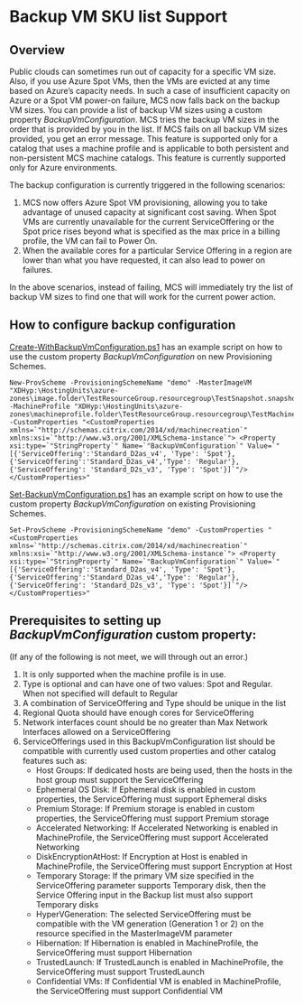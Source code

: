 # Backup VM SKU list Support
## Overview
Public clouds can sometimes run out of capacity for a specific VM size. Also, if you use Azure Spot VMs, then the VMs are evicted at any time based on Azure’s capacity needs. In such a case of insufficient capacity on Azure or a Spot VM power-on failure, MCS now falls back on the backup VM sizes. You can provide a list of backup VM sizes using a custom property _BackupVmConfiguration_. MCS tries the backup VM sizes in the order that is provided by you in the list. If MCS fails on all backup VM sizes provided, you get an error message. This feature is supported only for a catalog that uses a machine profile and is applicable to both persistent and non-persistent MCS machine catalogs. This feature is currently supported only for Azure environments. 

The backup configuration is currently triggered in the following scenarios:
1. MCS now offers Azure Spot VM provisioning, allowing you to take advantage of unused capacity at significant cost saving. When Spot VMs are currently unavailable for the current ServiceOffering or the Spot price rises beyond what is specified as the max price in a billing profile, the VM can fail to Power On.
2. When the available cores for a particular Service Offering in a region are lower than what you have requested, it can also lead to power on failures.

In the above scenarios, instead of failing, MCS will immediately try the list of backup VM sizes to find one that will work for the current power action.

## How to configure backup configuration
[Create-WithBackupVmConfiguration.ps1](Create-WithBackupVmConfiguration.ps1) has an example script on how to use the custom property _BackupVmConfiguration_ on new Provisioning Schemes.
```
New-ProvScheme -ProvisioningSchemeName "demo" -MasterImageVM "XDHyp:\HostingUnits\azure-zones\image.folder\TestResourceGroup.resourcegroup\TestSnapshot.snapshot" -MachineProfile "XDHyp:\HostingUnits\azure-zones\machineprofile.folder\TestResourceGroup.resourcegroup\TestMachineProfileVM.vm" -CustomProperties "<CustomProperties xmlns=`"http://schemas.citrix.com/2014/xd/machinecreation`" xmlns:xsi=`"http://www.w3.org/2001/XMLSchema-instance`"> <Property xsi:type=`"StringProperty`" Name=`"BackupVmConfiguration`" Value=`"[{'ServiceOffering':'Standard_D2as_v4', 'Type': 'Spot'}, {'ServiceOffering':'Standard_D2as_v4','Type': 'Regular'},{'ServiceOffering': 'Standard_D2s_v3', 'Type': 'Spot'}]`"/></CustomProperties>"
```

[Set-BackupVmConfiguration.ps1](Set-BackupVmConfiguration.ps1) has an example script on how to use the custom property _BackupVmConfiguration_ on existing Provisioning Schemes.
```
Set-ProvScheme -ProvisioningSchemeName "demo" -CustomProperties "<CustomProperties xmlns=`"http://schemas.citrix.com/2014/xd/machinecreation`" xmlns:xsi=`"http://www.w3.org/2001/XMLSchema-instance`"> <Property xsi:type=`"StringProperty`" Name=`"BackupVmConfiguration`" Value=`"[{'ServiceOffering':'Standard_D2as_v4', 'Type': 'Spot'}, {'ServiceOffering':'Standard_D2as_v4','Type': 'Regular'},{'ServiceOffering': 'Standard_D2s_v3', 'Type': 'Spot'}]`"/></CustomProperties>"
```

## Prerequisites to setting up _BackupVmConfiguration_ custom property:
(If any of the following is not meet, we will through out an error.)
<ol>
<li> It is only supported when the machine profile is in use.</li>
<li> Type is optional and can have one of two values: Spot and Regular. When not specified will default to Regular</li>
<li> A combination of ServiceOffering and Type should be unique in the list</li>
<li> Regional Quota should have enough cores for ServiceOffering</li>
<li> Network interfaces count should be no greater than Max Network Interfaces allowed on a ServiceOffering</li>
<li> ServiceOfferings used in this BackupVmConfiguration list should be compatible with currently used custom properties and other catalog features such as:
	<ul>
	<li> Host Groups: If dedicated hosts are being used, then the hosts in the host group must support the ServiceOffering</li>
	<li> Ephemeral OS Disk: If Ephemeral disk is enabled in custom properties, the ServiceOffering must support Ephemeral disks</li>
	<li> Premium Storage: If Premium storage is enabled in custom properties, the ServiceOffering must support Premium storage</li>
	<li> Accelerated Networking: If Accelerated Networking is enabled in MachineProfile, the ServiceOffering must support Accelerated Networking</li>
	<li> DiskEncryptionAtHost: If Encryption at Host is enabled in MachineProfile, the ServiceOffering must support Encryption at Host</li>
	<li> Temporary Storage: If the primary VM size specified in the ServiceOffering parameter supports Temporary disk, then the Service Offering input in the Backup list must also support Temporary disks</li>
	<li> HyperVGeneration: The selected ServiceOffering must be compatible with the VM generation (Generation 1 or 2) on the resource specified in the MasterImageVM parameter </li>
	<li> Hibernation: If Hibernation is enabled in MachineProfile, the ServiceOffering must support Hibernation </li>
	<li> TrustedLaunch: If TrustedLaunch is enabled in MachineProfile, the ServiceOffering must support TrustedLaunch</li>
	<li> Confidential VMs: If Confidential VM is enabled in MachineProfile, the ServiceOffering must support Confidential VM</li>
	</ul>
</li>
</ol>



